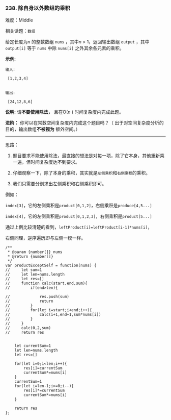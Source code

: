 ### 238. 除自身以外数组的乘积

难度：Middle

相关话题：`数组`

给定长度为*n* 的整数数组 `nums` ，其中*n*  > 1，返回输出数组 `output` ，其中  `output[i]` 等于 `nums` 中除 `nums[i]` 之外其余各元素的乘积。



**示例:** 



```
输入:

 [1,2,3,4]


输出:

 [24,12,8,6]
```


**说明:** 请**不要使用除法，** 且在O(*n* ) 时间复杂度内完成此题。



**进阶：** 
你可以在常数空间复杂度内完成这个题目吗？（ 出于对空间复杂度分析的目的，输出数组**不被视为** 额外空间。）




-----

思路：

1. 题目要求不能使用除法，最直接的想法是对每一项，除了它本身，其他重新乘一遍，但时间复杂度达不到要求。

2. 仔细观察一下，除了本身的乘积，其实就是`左侧乘积`和`右侧乘积`的乘积。

3. 我们只需要分别求出左侧乘积和右侧乘积即可。

例如：
 
 `index[3]`，它的左侧乘积是`product[0,1,2]`，右侧乘积是`produce[4,5...]`
 
 `index[4]`，它的左侧乘积是`product[0,1,2,3]`，右侧乘积是`product[5...]`
 
 通过上例比较清楚的看到，`leftProduct[i]=leftProduct[i-1]*nums[i]`，
 
 右侧同理，逆序遍历即与左侧一模一样。
```
/**
 * @param {number[]} nums
 * @return {number[]}
 */
var productExceptSelf = function(nums) {
//     let sum=1
//     let len=nums.length
//     let res=[]
//     function calc(start,end,sum){
//         if(end>len){
            
//             res.push(sum)
//             return
//         }
//         for(let i=start;i<end;i++){
//             calc(i+1,end+1,sum*nums[i])  
//         }
//     }
//     calc(0,2,sum)
//     return res
    
    
    let currentSum=1
    let len=nums.length
    let res=[]
    
    for(let i=0;i<len;i++){
        res[i]=currentSum
        currentSum*=nums[i]
    }
    currentSum=1
    for(let i=len-1;i>=0;i--){
        res[i]*=currentSum
        currentSum*=nums[i]
    }
    
    return res
};
```

